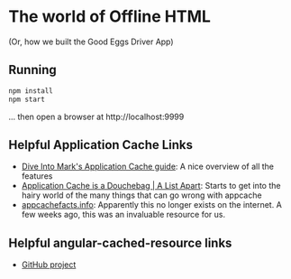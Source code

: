 # The world of Offline HTML
(Or, how we built the Good Eggs Driver App)

## Running

```javascript
npm install
npm start
```
... then open a browser at http://localhost:9999

## Helpful Application Cache Links

- [Dive Into Mark's Application Cache guide](http://diveintohtml5.info/offline.html): A nice overview of all the features
- [Application Cache is a Douchebag | A List Apart](http://alistapart.com/article/application-cache-is-a-douchebag): Starts to get into the hairy world of the many things that can go wrong with appcache
- [appcachefacts.info](https://web.archive.org/web/20130929103435/http://appcachefacts.info/): Apparently this no longer exists on the internet. A few weeks ago, this was an invaluable resource for us.

## Helpful angular-cached-resource links

- [GitHub project](https://github.com/goodeggs/angular-cached-resource)
